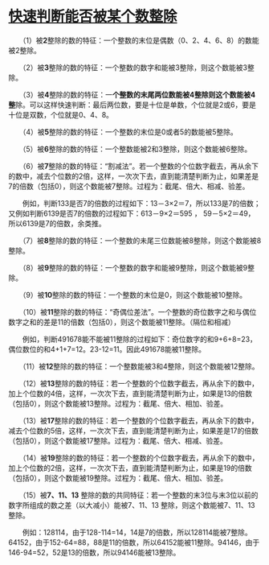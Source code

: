 # [快速判断能否被某个数整除](https://www.cnblogs.com/xz816111/p/4580491.html)

　　（1）被**2**整除的数的特征：一个整数的末位是偶数（0、2、4、6、8）的数能被2整除。

　　（2）被**3**整除的数的特征：一个整数的数字和能被3整除，则这个数能被3整除。

　　（3）被**4**整除的数的特征：一**个整数的末尾两位数能被4整除则这个数能被4整**除。可以这样快速判断：最后两位数，要是十位是单数，个位就是2或6，要是十位是双数，个位就是0、4、8。

　　（4）被**5**整除的数的特征：一个整数的末位是0或者5的数能被5整除。

　　（5）被**6**整除的数的特征：一个整数能被2和3整除，则这个数能被6整除。

　　（6）被**7**整除的数的特征：“割减法”。若一个整数的个位数字截去，再从余下的数中，减去个位数的2倍，这样，一次次下去，直到能清楚判断为止，如果差是7的倍数（包括0），则这个数能被7整除。过程为：截尾、倍大、相减、验差。

　　例如，判断133是否7的倍数的过程如下：13－3×2＝7，所以133是7的倍数；又例如判断6139是否7的倍数的过程如下：613－9×2＝595 ， 59－5×2＝49，所以6139是7的倍数，余类推。

　　（7）被**8**整除的数的特征：一个整数的未尾三位数能被8整除，则这个数能被8整除。

　　（8）被**9**整除的数的特征：一个整数的数字和能被9整除，则这个数能被9整除。

　　（9）被**10**整除的数的特征：一个整数的末位是0，则这个数能被10整除。

　　（10）被**11**整除的数的特征：“奇偶位差法”。一个整数的奇位数字之和与偶位数字之和的差是11的倍数（包括0），则这个数能被11整除。（隔位和相减）

　　例如，判断491678能不能被11整除的过程如下：奇位数字的和9+6+8=23，偶位数位的和4+1+7=12。23-12=11。因此491678能被11整除。

　　（11）被**12**整除的数的特征：一个整数能被3和4整除，则这个数能被12整除。

　　（12）被**13**整除的数的特征：若一个整数的个位数字截去，再从余下的数中，加上个位数的4倍，这样，一次次下去，直到能清楚判断为止，如果是13的倍数（包括0），则这个数能被13整除。过程为：截尾、倍大、相加、验差。

　　（13）被**17**整除的数的特征：若一个整数的个位数字截去，再从余下的数中，减去个位数的5倍，这样，一次次下去，直到能清楚判断为止，如果差是17的倍数（包括0），则这个数能被17整除。过程为：截尾、倍大、相减、验差。

　　（14）被**19**整除的数的特征：若一个整数的个位数字截去，再从余下的数中，加上个位数的2倍，这样，一次次下去，直到能清楚判断为止，如果是19的倍数（包括0），则这个数能被19整除。过程为：截尾、倍大、相加、验差。

　　（15）被**7、11、13** 整除的数的共同特征：若一个整数的末3位与末3位以前的数字所组成的数之差（以大减小）能被7、11、13 整除，则这个数能被7、11、13 整除。

　　例如：128114，由于128-114=14，14是7的倍数，所以128114能被7整除。64152，由于152-64=88，88是11的倍数，所以64152能被11整除。94146，由于146-94=52，52是13的倍数，所以94146能被13整除。